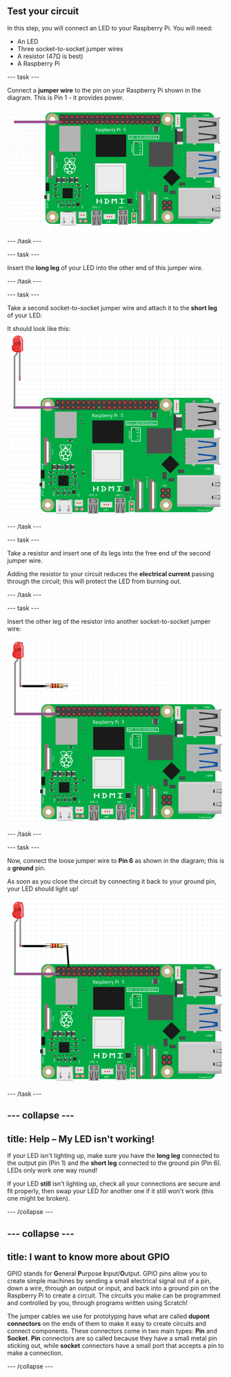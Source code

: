 ## Test your circuit

In this step, you will connect an LED to your Raspberry Pi. You will need:

- An LED
- Three socket-to-socket jumper wires
- A resistor (47Ω is best)
- A Raspberry Pi


--- task ---

Connect a **jumper wire** to the pin on your Raspberry Pi shown in the diagram. This is Pin 1 - it provides power.

![Circuit diagram of a jumper wire connected to 3V3 on a Raspberry Pi.](images/Pi_jumper_Test1.png)

--- /task ---

--- task ---

Insert the **long leg** of your LED into the other end of this jumper wire. 

--- /task ---

--- task ---

Take a second socket-to-socket jumper wire and attach it to the **short leg** of your LED. 

It should look like this:
![Circuit diagram of a jumper wire with an LED wired in series to 3V3 on a Raspberry Pi.](images/Pi_LED_test2.png)

--- /task ---

--- task ---

Take a resistor and insert one of its legs into the free end of the second jumper wire. 

Adding the resistor to your circuit reduces the **electrical current** passing through the circuit; this will protect the LED from burning out. 

--- /task ---

--- task ---

Insert the other leg of the resistor into another socket-to-socket jumper wire:

![Circuit diagram of a jumper wire with a resistor and LED wired in series to 3V3 on a Raspberry Pi.](images/Pi_resistor_test3.png)

--- /task ---

--- task ---

Now, connect the loose jumper wire to **Pin 6** as shown in the diagram; this is a **ground** pin.

As soon as you close the circuit by connecting it back to your ground pin, your LED should light up! 

![Circuit diagram of a completed circuit with a jumper wire with a resistor and LED wired in series to 3V3 on a Raspberry Pi.](images/Pi_1_complete.png)

--- /task ---

--- collapse ---
---
title: Help – My LED isn't working!
---
If your LED isn't lighting up, make sure you have the **long leg** connected to the output pin (Pin 1) and the **short leg** connected to the ground pin (Pin 6). LEDs only work one way round!

If your LED **still** isn't lighting up, check all your connections are secure and fit properly, then swap your LED for another one if it still won't work (this one might be broken).

--- /collapse ---


--- collapse ---
---
title: I want to know more about GPIO
---

GPIO stands for **G**eneral **P**urpose **I**nput/**O**utput. GPIO pins allow you to create simple machines by sending a small electrical signal out of a pin, down a wire, through an output or input, and back into a ground pin on the Raspberry Pi to create a circuit. The circuits you make can be programmed and controlled by you, through programs written using Scratch!

The jumper cables we use for prototyping have what are called **dupont connectors** on the ends of them to make it easy to create circuits and connect components. These connectors come in two main types: **Pin** and **Socket**. **Pin** connectors are so called because they have a small metal pin sticking out, while **socket** connectors have a small port that accepts a pin to make a connection.

--- /collapse ---

